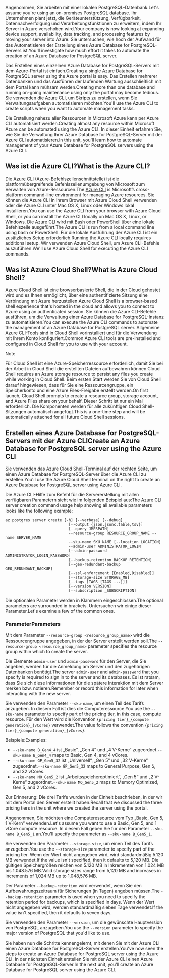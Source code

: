 <span data-ttu-id="ac17d-101">Angenommen, Sie arbeiten mit einer lokalen PostgreSQL-Datenbank.</span><span class="sxs-lookup"><span data-stu-id="ac17d-101">Let's assume you're using an on-premises PostgreSQL database.</span></span> <span data-ttu-id="ac17d-102">Ihr Unternehmen plant jetzt, die Geräteunterstützung, Verfügbarkeit, Datennachverfolgung und Verarbeitungsfunktionen zu erweitern, indem Ihr Server in Azure verschoben wird.</span><span class="sxs-lookup"><span data-stu-id="ac17d-102">Your company is now looking at expanding device support, availability, data tracking, and processing features by moving your server into Azure.</span></span> <span data-ttu-id="ac17d-103">Sie untersuchen, wie hoch der Aufwand für das Automatisieren der Erstellung eines Azure Database for PostgreSQL-Servers ist.</span><span class="sxs-lookup"><span data-stu-id="ac17d-103">You'll investigate how much effort it takes to automate the creation of an Azure Database for PostgreSQL server.</span></span>

<span data-ttu-id="ac17d-104">Das Erstellen eines einzelnen Azure Database for PostgreSQL-Servers mit dem Azure-Portal ist einfach.</span><span class="sxs-lookup"><span data-stu-id="ac17d-104">Creating a single Azure Database for PostgreSQL server using the Azure portal is easy.</span></span> <span data-ttu-id="ac17d-105">Das Erstellen mehrerer Datenbanken und das Ausführen der laufenden Wartung ausschließlich mit dem Portal kann mühsam werden.</span><span class="sxs-lookup"><span data-stu-id="ac17d-105">Creating more than one database and running on-going maintenance using only the portal may become tedious.</span></span> <span data-ttu-id="ac17d-106">Sie verwenden die Azure CLI, um Skripts zu erstellen, wenn Sie Verwaltungsaufgaben automatisieren möchten.</span><span class="sxs-lookup"><span data-stu-id="ac17d-106">You'll use the Azure CLI to create scripts when you want to automate management tasks.</span></span>

<span data-ttu-id="ac17d-107">Die Erstellung nahezu aller Ressourcen in Microsoft Azure kann per Azure CLI automatisiert werden.</span><span class="sxs-lookup"><span data-stu-id="ac17d-107">Creating almost any resource within Microsoft Azure can be automated using the Azure CLI.</span></span> <span data-ttu-id="ac17d-108">In dieser Einheit erfahren Sie, wie Sie die Verwaltung Ihrer Azure Database for PostgreSQL-Server mit der Azure CLI automatisieren.</span><span class="sxs-lookup"><span data-stu-id="ac17d-108">In this unit, you'll learn how to automate management of your Azure Database for PostgreSQL servers using the Azure CLI.</span></span>

## <a name="what-is-the-azure-cli"></a><span data-ttu-id="ac17d-109">Was ist die Azure CLI?</span><span class="sxs-lookup"><span data-stu-id="ac17d-109">What is the Azure CLI?</span></span>

<span data-ttu-id="ac17d-110">Die [Azure CLI](https://docs.microsoft.com/cli/azure/) (Azure-Befehlszeilenschnittstelle) ist die plattformübergreifende Befehlszeilenumgebung von Microsoft zum Verwalten von Azure-Ressourcen.</span><span class="sxs-lookup"><span data-stu-id="ac17d-110">The [Azure CLI](https://docs.microsoft.com/cli/azure/) is Microsoft’s cross-platform command-line environment for managing Azure resources.</span></span> <span data-ttu-id="ac17d-111">Sie können die Azure CLI in Ihrem Browser mit Azure Cloud Shell verwenden oder die Azure CLI unter Mac OS X, Linux oder Windows lokal installieren.</span><span class="sxs-lookup"><span data-stu-id="ac17d-111">You can use the Azure CLI from your browser with Azure Cloud Shell, or you can install the Azure CLI locally on Mac OS X, Linux, or Windows.</span></span> <span data-ttu-id="ac17d-112">Die Azure CLI wird mit Bash oder PowerShell über eine lokale Befehlszeile ausgeführt.</span><span class="sxs-lookup"><span data-stu-id="ac17d-112">The Azure CLI is run from a local command line using bash or PowerShell.</span></span> <span data-ttu-id="ac17d-113">Für die lokale Ausführung der Azure CLI ist ein zusätzliches Setup erforderlich.</span><span class="sxs-lookup"><span data-stu-id="ac17d-113">Running the Azure CLI locally requires additional setup.</span></span> <span data-ttu-id="ac17d-114">Wir verwenden Azure Cloud Shell, um Azure CLI-Befehle auszuführen.</span><span class="sxs-lookup"><span data-stu-id="ac17d-114">We'll use Azure Cloud Shell for executing the Azure CLI commands.</span></span>

## <a name="what-is-azure-cloud-shell"></a><span data-ttu-id="ac17d-115">Was ist Azure Cloud Shell?</span><span class="sxs-lookup"><span data-stu-id="ac17d-115">What is Azure Cloud Shell?</span></span>

<span data-ttu-id="ac17d-116">Azure Cloud Shell ist eine browserbasierte Shell, die in der Cloud gehostet wird und es Ihnen ermöglicht, über eine authentifizierte Sitzung eine Verbindung mit Azure herzustellen.</span><span class="sxs-lookup"><span data-stu-id="ac17d-116">Azure Cloud Shell is a browser-based shell experience that's hosted in the cloud and allows you to connect to Azure using an authenticated session.</span></span> <span data-ttu-id="ac17d-117">Sie können die Azure CLI-Befehle ausführen, um die Verwaltung einer Azure Database for PostgreSQL-Instanz zu automatisieren.</span><span class="sxs-lookup"><span data-stu-id="ac17d-117">You can execute the Azure CLI commands to automate the management of an Azure Database for PostgreSQL server.</span></span> <span data-ttu-id="ac17d-118">Allgemeine Azure CLI-Tools sind in Cloud Shell vorinstalliert und für die Verwendung mit Ihrem Konto konfiguriert.</span><span class="sxs-lookup"><span data-stu-id="ac17d-118">Common Azure CLI tools are pre-installed and configured in Cloud Shell for you to use with your account.</span></span>

> [!NOTE]
> <span data-ttu-id="ac17d-119">Für Cloud Shell ist eine Azure-Speicherressource erforderlich, damit Sie bei der Arbeit in Cloud Shell die erstellten Dateien aufbewahren können.</span><span class="sxs-lookup"><span data-stu-id="ac17d-119">Cloud Shell requires an Azure storage resource to persist any files you create while working in Cloud Shell.</span></span> <span data-ttu-id="ac17d-120">Beim ersten Start werden Sie von Cloud Shell darauf hingewiesen, dass für Sie eine Ressourcengruppe, ein Speicherkonto und eine Azure Files-Freigabe erstellt werden.</span><span class="sxs-lookup"><span data-stu-id="ac17d-120">On first launch, Cloud Shell prompts to create a resource group, storage account, and Azure Files share on your behalf.</span></span> <span data-ttu-id="ac17d-121">Dieser Schritt ist nur ein Mal erforderlich. Die Komponenten werden für alle zukünftigen Cloud Shell-Sitzungen automatisch angefügt.</span><span class="sxs-lookup"><span data-stu-id="ac17d-121">This is a one-time step and will be automatically attached for all future Cloud Shell sessions.</span></span>

## <a name="create-an-azure-database-for-postgresql-server-using-the-azure-cli"></a><span data-ttu-id="ac17d-122">Erstellen eines Azure Database for PostgreSQL-Servers mit der Azure CLI</span><span class="sxs-lookup"><span data-stu-id="ac17d-122">Create an Azure Database for PostgreSQL server using the Azure CLI</span></span>

<span data-ttu-id="ac17d-123">Sie verwenden das Azure Cloud Shell-Terminal auf der rechten Seite, um einen Azure Database for PostgreSQL-Server über die Azure CLI zu erstellen.</span><span class="sxs-lookup"><span data-stu-id="ac17d-123">You'll use the Azure Cloud Shell terminal on the right to create an Azure Database for PostgreSQL server using Azure CLI.</span></span>

<span data-ttu-id="ac17d-124">Die Azure CLI-Hilfe zum Befehl für die Servererstellung mit allen verfügbaren Parametern sieht wie im folgenden Beispiel aus:</span><span class="sxs-lookup"><span data-stu-id="ac17d-124">The Azure CLI server creation command usage help showing all available parameters looks like the following example:</span></span>

```azurecli
az postgres server create [-h] [--verbose] [--debug]
                            [--output {json,jsonc,table,tsv}]
                            [--query JMESPATH]
                            --resource-group RESOURCE_GROUP_NAME --name SERVER_NAME
                            --sku-name SKU_NAME [--location LOCATION]
                            --admin-user ADMINISTRATOR_LOGIN
                            [--admin-password ADMINISTRATOR_LOGIN_PASSWORD]
                            [--backup-retention BACKUP_RETENTION]
                            [--geo-redundant-backup GEO_REDUNDANT_BACKUP]
                            [--ssl-enforcement {Enabled,Disabled}]
                            [--storage-size STORAGE_MB]
                            [--tags [TAGS [TAGS ...]]]
                            [--version VERSION]
                            [--subscription _SUBSCRIPTION]

```

<span data-ttu-id="ac17d-125">Die optionalen Parameter werden in Klammern eingeschlossen.</span><span class="sxs-lookup"><span data-stu-id="ac17d-125">The optional parameters are surrounded in brackets.</span></span> <span data-ttu-id="ac17d-126">Untersuchen wir einige dieser Parameter.</span><span class="sxs-lookup"><span data-stu-id="ac17d-126">Let's examine a few of the common ones.</span></span>

### <a name="parameters"></a><span data-ttu-id="ac17d-127">Parameter</span><span class="sxs-lookup"><span data-stu-id="ac17d-127">Parameters</span></span>

<span data-ttu-id="ac17d-128">Mit dem Parameter `--resource-group <resource_group_name>` wird die Ressourcengruppe angegeben, in der der Server erstellt werden soll.</span><span class="sxs-lookup"><span data-stu-id="ac17d-128">The `--resource-group <resource_group_name>` parameter specifies the resource group within which to create the server.</span></span>

<span data-ttu-id="ac17d-129">Die Elemente `admin-user` und `admin-password` für den Server, die Sie angeben, werden für die Anmeldung am Server und den zugehörigen Datenbanken benötigt.</span><span class="sxs-lookup"><span data-stu-id="ac17d-129">The server `admin-user` and `admin-password` that you specify is required to sign in to the server and its databases.</span></span> <span data-ttu-id="ac17d-130">Es ist ratsam, dass Sie sich diese Informationen für die spätere Interaktion mit dem Server merken bzw. notieren.</span><span class="sxs-lookup"><span data-stu-id="ac17d-130">Remember or record this information for later when interacting with the new server.</span></span>

<span data-ttu-id="ac17d-131">Sie verwenden den Parameter `--sku-name`, um einen Teil des Tarifs anzugeben. In diesem Fall ist dies die Computeressource.</span><span class="sxs-lookup"><span data-stu-id="ac17d-131">You use the `--sku-name` parameter to specify part of the pricing tier, in this case, compute resource.</span></span> <span data-ttu-id="ac17d-132">Für den Wert wird die Konvention `{pricing tier}_{compute generation}_{vCores}` verwendet.</span><span class="sxs-lookup"><span data-stu-id="ac17d-132">The value follows the convention `{pricing tier}_{compute generation}_{vCores}`.</span></span>

<span data-ttu-id="ac17d-133">Beispiele:</span><span class="sxs-lookup"><span data-stu-id="ac17d-133">Examples:</span></span>

- <span data-ttu-id="ac17d-134">`--sku-name B_Gen4_4` ist „Basic“, „Gen 4“ und „4 V-Kerne“ zugeordnet.</span><span class="sxs-lookup"><span data-stu-id="ac17d-134">`--sku-name B_Gen4_4` maps to Basic, Gen 4, and 4 vCores.</span></span>
- <span data-ttu-id="ac17d-135">`--sku-name GP_Gen5_32` ist „Universell“, „Gen 5“ und „32 V-Kerne“ zugeordnet.</span><span class="sxs-lookup"><span data-stu-id="ac17d-135">`--sku-name GP_Gen5_32` maps to General Purpose, Gen 5, and 32 vCores.</span></span>
- <span data-ttu-id="ac17d-136">`--sku-name MO_Gen5_2` ist „Arbeitsspeicheroptimiert“, „Gen 5“ und „2 V-Kerne“ zugeordnet.</span><span class="sxs-lookup"><span data-stu-id="ac17d-136">`--sku-name MO_Gen5_2` maps to Memory Optimized, Gen 5, and 2 vCores.</span></span>

<span data-ttu-id="ac17d-137">Zur Erinnerung: Die drei Tarife wurden in der Einheit beschrieben, in der wir mit dem Portal den Server erstellt haben.</span><span class="sxs-lookup"><span data-stu-id="ac17d-137">Recall that we discussed the three pricing tiers in the unit where we created the server using the portal.</span></span>

<span data-ttu-id="ac17d-138">Angenommen, Sie möchten eine Computeressource vom Typ „Basic, Gen 5, 1 V-Kern“ verwenden.</span><span class="sxs-lookup"><span data-stu-id="ac17d-138">Let's assume you want to use a Basic, Gen 5, and 1 vCore compute resource.</span></span> <span data-ttu-id="ac17d-139">In diesem Fall geben Sie für den Parameter `--sku-name B_Gen5_1` an.</span><span class="sxs-lookup"><span data-stu-id="ac17d-139">You'll specify the parameter as `--sku-name B_Gen5_1`.</span></span>

<span data-ttu-id="ac17d-140">Sie verwenden den Parameter `--storage-size`, um einen Teil des Tarifs anzugeben.</span><span class="sxs-lookup"><span data-stu-id="ac17d-140">You use the `--storage-size` parameter to specify part of the pricing tier.</span></span> <span data-ttu-id="ac17d-141">Wenn der Wert nicht angegeben wird, wird standardmäßig 5.120 MB verwendet.</span><span class="sxs-lookup"><span data-stu-id="ac17d-141">If the value isn't specified, then it defaults to 5,120 MB.</span></span> <span data-ttu-id="ac17d-142">Die gültigen Speichergrößen reichen von 5.120 MB in Inkrementen von 1.024 MB bis 1.048.576 MB.</span><span class="sxs-lookup"><span data-stu-id="ac17d-142">Valid storage sizes range from 5,120 MB and increases in increments of 1,024 MB up to 1,048,576 MB.</span></span>

<span data-ttu-id="ac17d-143">Der Parameter `--backup-retention` wird verwendet, wenn Sie den Aufbewahrungszeitraum für Sicherungen (in Tagen) angeben müssen.</span><span class="sxs-lookup"><span data-stu-id="ac17d-143">The `--backup-retention` parameter is used when you need to specify the retention period for backups, which is specified in days.</span></span> <span data-ttu-id="ac17d-144">Wenn der Wert nicht angegeben wird, werden standardmäßig sieben Tage verwendet.</span><span class="sxs-lookup"><span data-stu-id="ac17d-144">If the value isn't specified, then it defaults to seven days.</span></span>

<span data-ttu-id="ac17d-145">Sie verwenden den Parameter `--version`, um die gewünschte Hauptversion von PostgreSQL anzugeben.</span><span class="sxs-lookup"><span data-stu-id="ac17d-145">You use the `--version` parameter to specify the major version of PostgreSQL that you'd like to use.</span></span>

<span data-ttu-id="ac17d-146">Sie haben nun die Schritte kennengelernt, mit denen Sie mit der Azure CLI einen Azure Database for PostgreSQL-Server erstellen.</span><span class="sxs-lookup"><span data-stu-id="ac17d-146">You've now seen the steps to create an Azure Database for PostgreSQL server using the Azure CLI.</span></span> <span data-ttu-id="ac17d-147">In der nächsten Einheit erstellen Sie mit der Azure CLI einen Azure Database for PostgreSQL-Server.</span><span class="sxs-lookup"><span data-stu-id="ac17d-147">In the next unit, you'll create an Azure Database for PostgreSQL server using the Azure CLI.</span></span>